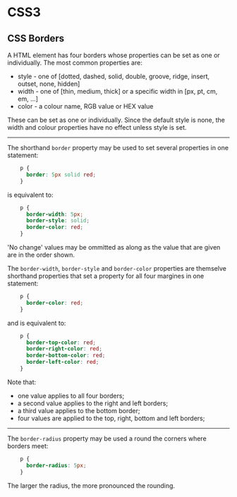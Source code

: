<!DOCTYPE html>
<html>

<link rel="stylesheet" href="../styles/style-sheet.css" />

<body>

# CSS3

## CSS Borders

A HTML element has four borders whose properties can be set as one or individually.
The most common properties are:

  * style       - one of [dotted, dashed, solid, double, groove, ridge, insert, outset, none, hidden]
  * width       - one of [thin, medium, thick] or a specific width in [px, pt, cm, em, ...]
  * color       - a colour name, RGB value or HEX value

These can be set as one or individually.
Since the default style is none, the width and colour properties have no effect unless style is set.

<hr /><!-- Shorthand -->

The shorthand `border` property may be used to set several properties in one statement:

```css
    p {
      border: 5px solid red;
    }
```

is equivalent to:

```css
    p {
      border-width: 5px;
      border-style: solid;
      border-color: red;
    }
```

'No change' values may be ommitted as along as the value that are given are in the order shown.

The `border-width`, `border-style` and `border-color` properties are themselve shorthand properties
that set a property for all four margines in one statement:

```css
    p {
      border-color: red;
    }
```

and is equivalent to:

```css
    p {
      border-top-color: red;
      border-right-color: red;
      border-bottom-color: red;
      border-left-color: red;
    }
```

Note that:

  * one value applies to all four borders;
  * a second value applies to the right and left borders;
  * a third value applies to the bottom border;
  * four values are applied to the top, right, bottom and left borders;

<hr />

The `border-radius` property may be used a round the corners where borders meet:

```css
    p {
      border-radius: 5px;
    }
```

The larger the radius, the more pronounced the rounding.

</body>
</html>
